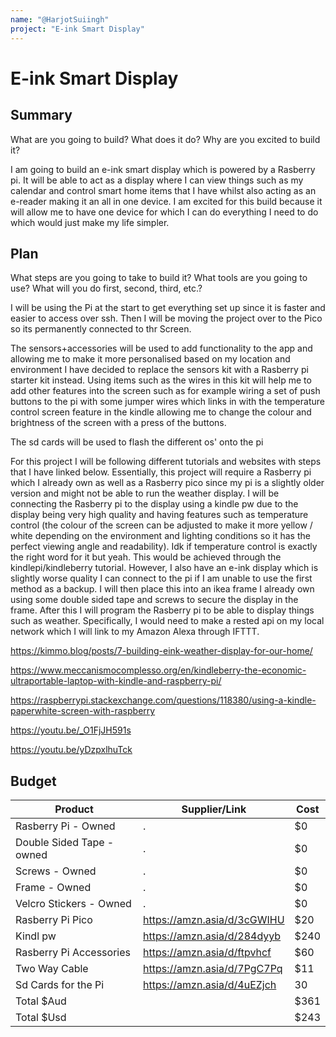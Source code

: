 ```yaml
---
name: "@HarjotSuiingh"
project: "E-ink Smart Display"
---
```



# E-ink Smart Display

## Summary


What are you going to build? What does it do? Why are you excited to build it?


I am going to build an e-ink smart display which is powered by a Rasberry pi. It will be able to act as a display where I can view things such as my calendar and control smart home items that I have whilst also acting as an e-reader making it an all in one device. I am excited for this build because it will allow me to have one device for which I can do everything I need to do which would just make my life simpler.


## Plan


What steps are you going to take to build it? What tools are you going to use? What will you do first, second, third, etc.?

I will be using the Pi at the start to get everything set up since it is faster and easier to access over ssh. Then I will be moving the project over to the Pico so its permanently connected to thr Screen.

The sensors+accessories will be used to add functionality to the app and allowing me to make it more personalised based on my location and environment I have decided to replace the sensors kit with a Rasberry pi starter kit instead. Using items such as the wires in this kit will help me to add other features into the screen such as for example wiring a set of push buttons to the pi with some jumper wires which links in with the temperature control screen feature in the kindle allowing me to change the colour and brightness of the screen with a press of the buttons.

The sd cards will be used to flash the different os' onto the pi

For this project I will be following different tutorials and websites with steps that I have linked below. Essentially, this project will require a Rasberry pi which I already own as well as a Rasberry pico since my pi is a slightly older version and might not be able to run the weather display. I will be connecting the Rasberry pi to the display using a kindle pw due to the display being very high quality and having features such as temperature control (the colour of the screen can be adjusted to make it more yellow / white depending on the environment and lighting conditions so it has the perfect viewing angle and readability). Idk if temperature control is exactly the right word for it but yeah. This would be achieved through the kindlepi/kindleberry tutorial. However, I also have an e-ink display which is slightly worse quality I can connect to the pi if I am unable to use the first method as a backup. I will then place this into an ikea frame I already own using some double sided tape and screws to secure the display in the frame. After this I will program the Rasberry pi to be able to display things such as weather. Specifically, I would need to make a rested api on my local network which I will link to my Amazon Alexa through IFTTT.

https://kimmo.blog/posts/7-building-eink-weather-display-for-our-home/

https://www.meccanismocomplesso.org/en/kindleberry-the-economic-ultraportable-laptop-with-kindle-and-raspberry-pi/

https://raspberrypi.stackexchange.com/questions/118380/using-a-kindle-paperwhite-screen-with-raspberry

https://youtu.be/_O1FjJH591s

https://youtu.be/yDzpxlhuTck


## Budget


| Product         | Supplier/Link                         | Cost   |
| --------------- | ------------------------------------- | ------ |
| Rasberry Pi  - Owned | . | $0  |
| Double Sided Tape - owned | . | $0  |
| Screws - Owned | . | $0 |
| Frame - Owned | . | $0 |
| Velcro Stickers - Owned|  . | $0 |
| Rasberry Pi Pico| https://amzn.asia/d/3cGWIHU  | $20  |
| Kindl pw| https://amzn.asia/d/284dyyb | $240
| Rasberry Pi Accessories| https://amzn.asia/d/ftpvhcf | $60 |
| Two Way Cable| https://amzn.asia/d/7PgC7Pq | $11|
| Sd Cards for the Pi| https://amzn.asia/d/4uEZjch| 30|
| Total       $Aud    |                                       | $361 |
| Total       $Usd    |                                       | $243 |
